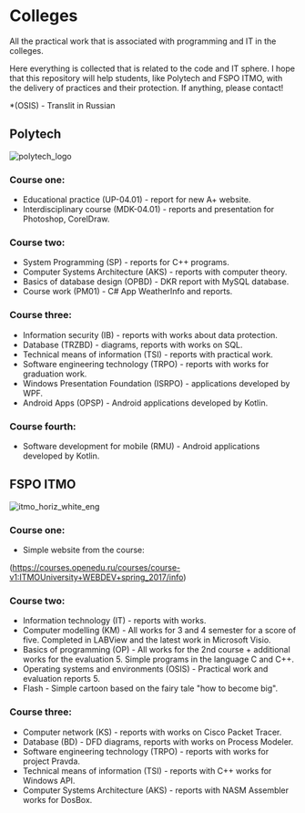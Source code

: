 # Colleges
All the practical work that is associated with programming and IT in the colleges.

Here everything is collected that is related to the code and IT sphere. 
I hope that this repository will help students, like Polytech and FSPO ITMO, with the delivery of practices and their protection. 
If anything, please contact!

*(OSIS) - Translit in Russian
## Polytech
![polytech_logo](https://user-images.githubusercontent.com/26763098/51233719-a9166600-197b-11e9-81fa-acf81bd5fac8.jpg)

### Course one:
* Educational practice (UP-04.01) - report for new A+ website.
* Interdisciplinary course (MDK-04.01) - reports and presentation for Photoshop, CorelDraw.

### Course two:
* System Programming (SP) - reports for C++ programs.
* Computer Systems Architecture (AKS) - reports with computer theory.
* Basics of database design (OPBD) - DKR report with MySQL database.
* Course work (PM01) - C# App WeatherInfo and reports.

### Course three:
* Information security (IB) - reports with works about data protection.
* Database (TRZBD) - diagrams, reports with works on SQL.
* Technical means of information (TSI) - reports with practical work.
* Software engineering technology (TRPO) - reports with works for graduation work.
* Windows Presentation Foundation (ISRPO) - applications developed by WPF.
* Android Apps (OPSP) - Android applications developed by Kotlin.

### Course fourth:
* Software development for mobile (RMU) - Android applications developed by Kotlin.

## FSPO ITMO
![itmo_horiz_white_eng](https://user-images.githubusercontent.com/26763098/42324898-400c776e-806d-11e8-8d15-793bdcd81251.jpg)

### Course one:
* Simple website from the course:

(https://courses.openedu.ru/courses/course-v1:ITMOUniversity+WEBDEV+spring_2017/info)

### Course two:
* Information technology (IT) - reports with works.
* Computer modelling (KM) - All works for 3 and 4 semester for a score of five. Completed in LABView and the latest work in Microsoft Visio.
* Basics of programming (OP) - All works for the 2nd course + additional works for the evaluation 5. Simple programs in the language C and C++.
* Operating systems and environments (OSIS) - Practical work and evaluation reports 5.
* Flash - Simple cartoon based on the fairy tale "how to become big".

### Course three:
* Computer network (KS) - reports with works on Cisco Packet Tracer.
* Database (BD) - DFD diagrams, reports with works on Process Modeler.
* Software engineering technology (TRPO) - reports with works for project Pravda.
* Technical means of information (TSI) - reports with C++ works for Windows API.
* Computer Systems Architecture (AKS) - reports with NASM Assembler works for DosBox.
